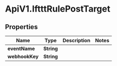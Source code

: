 # ApiV1.IftttRulePostTarget

## Properties

Name | Type | Description | Notes
------------ | ------------- | ------------- | -------------
**eventName** | **String** |  | 
**webhookKey** | **String** |  | 


